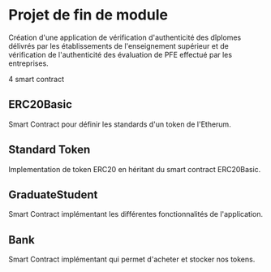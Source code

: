 # Projet de fin de module 

Création d'une application de vérification d'authenticité des dîplomes délivrés par les établissements de l'enseignement
supérieur et de vérification de l'authenticité des évaluation de PFE effectué par les entreprises.

4 smart contract
## ERC20Basic
Smart Contract pour définir les standards d'un token de l'Etherum.
## Standard Token
Implementation de token ERC20 en héritant du smart contract ERC20Basic.
## GraduateStudent
Smart Contract implémentant les différentes fonctionnalités de l'application.
## Bank
Smart Contract implémentant qui permet d'acheter et stocker nos tokens.
